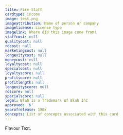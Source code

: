 ```yaml
---
title: Fire Staff
cardtype: income
image: test.png
imageattribution: Name of person or company
imagelicense: License type
imagelink: Where did this image come from?
staffcost: null
qualitycost: null
rdcost: null
marketingcost: null
longevitycost: null
moneycost: null
loyaltycost: null
specialcost: null
loyaltyscore: null
profitscore: null
profitlength: null
longevityscore: null
rdscore: null
specialscore: null
legal: Blah is a Trademark of Blah Inc
approved: 'N'
yearofrelease: 198x
concepts: List of concepts associated with this card
---
```


Flavour Text.
